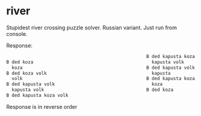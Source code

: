 # river
Stupidest river crossing puzzle solver. Russian variant. Just run from console.

Response:
```sh
                                                    B ded kapusta koza volk
B ded koza                                            kapusta volk
  koza                                              B ded kapusta volk
B ded koza volk                                       kapusta
  volk                                              B ded kapusta koza
B ded kapusta volk                                    koza
  kapusta volk                                      B ded koza
B ded kapusta koza volk
```
Response is in reverse order
